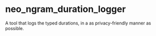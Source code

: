 # neo_ngram_duration_logger
A tool that logs the typed durations, in a as privacy-friendly manner as possible.
